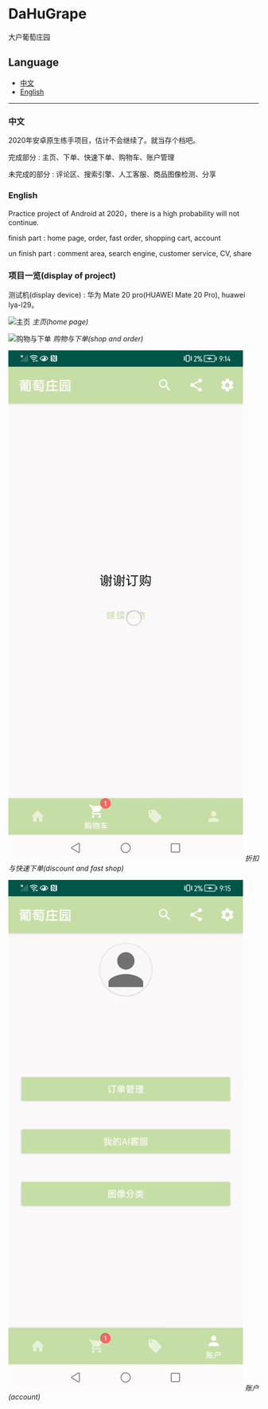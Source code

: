 # DaHuGrape
 大户葡萄庄园

## Language

- [中文](#中文)
- [English](#english)

---

### 中文

2020年安卓原生练手项目，估计不会继续了。就当存个档吧。

完成部分 : 主页、下单、快速下单、购物车、账户管理

未完成的部分 : 评论区、搜索引擎、人工客服、商品图像检测、分享

### English

Practice project of Android at 2020，there is a high probability will not continue.

finish part : home page, order, fast order, shopping cart, account

un finish part : comment area, search engine, customer service, CV, share

### 项目一览(display of project)

测试机(display device) : 华为 Mate 20 pro(HUAWEI Mate 20 Pro), huawei lya-l29。

![主页](./read_me_img/1_home_page.gif)
_主页(home page)_

![购物与下单](./read_me_img/2_shop_order.gif)
_购物与下单(shop and order)_

![折扣页与快速下单](./read_me_img/3_discount_fast_shop.gif)
_折扣与快速下单(discount and fast shop)_

![账户](./read_me_img/4_account.gif)
_账户(account)_
